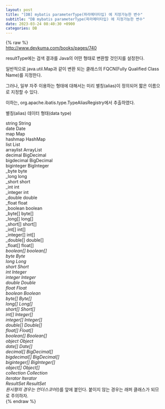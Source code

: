 ```yaml
---  
layout: post  
title: "[DB] mybatis parameterType(파라메터타입) 에 지정가능한 변수"  
subtitle: "DB mybatis parameterType(파라메터타입) 에 지정가능한 변수"  
date: 2023-03-24 08:40:30 +0900  
categories: DB  
---  
```

{% raw %}  
http://www.devkuma.com/books/pages/740  
  
resultType에는 검색 결과를 Java의 어떤 형태로 변환할 것인지를 설정한다.  
  
일반적으로 java.util.Map과 같이 변환 되는 클래스의 FQCN(Fully Qualified Class Name)를 지정한다.  
  
그러나, 일부 자주 이용하는 형태에 대해서는 미리 별칭(alias)이 정의되어 짧은 이름으로 지정할 수 있다.  
  
이하는, org.apache.ibatis.type.TypeAliasRegistry에서 추출하였다.  
  
별칭(alias)	데이터 형태(data type)  
  
string	String  
date	Date  
map	Map  
hashmap	HashMap  
list	List  
arraylist	ArrayList  
decimal	BigDecimal  
bigdecimal	BigDecimal  
biginteger	BigInteger  
_byte	byte  
_long	long  
_short	short  
_int	int  
_integer	int  
_double	double  
_float	float  
_boolean	boolean  
_byte[]	byte[]  
_long[]	long[]  
_short[]	short[]  
_int[]	int[]  
_integer[]	int[]  
_double[]	double[]  
_float[]	float[]  
_boolean[]	boolean[]  
byte	Byte  
long	Long  
short	Short  
int	Integer  
integer	Integer  
double	Double  
float	Float  
boolean	Boolean  
byte[]	Byte[]  
long[]	Long[]  
short[]	Short[]  
int[]	Integer[]  
integer[]	Integer[]  
double[]	Double[]  
float[]	Float[]  
boolean[]	Boolean[]  
object	Object  
date[]	Date[]  
decimal[]	BigDecimal[]  
bigdecimal[]	BigDecimal[]  
biginteger[]	BigInteger[]  
object[]	Object[]  
collection	Collection  
iterator	Iterator  
ResultSet	ResultSet  
원시형의 경우는 언더스코어(_)를 앞에 붙인다. 붙이지 않는 경우는 래퍼 클래스가 되므로 주의하자.                                                                                                                                                                                                                                                                                                                                                                                                                                                                                                                                                                                                                                                                                                                                                                                                                                                                                                                                                                                                                                                                                                                                                                                                                                       
{% endraw %}